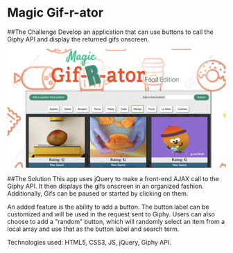 # Magic Gif-r-ator

##The Challenge
Develop an application that can use buttons to call the Giphy API and display the returned gifs onscreen.

![alt text](assets/images/magic-gif-r-ator-screenshot.png "Logo Title Text 1")

##The Solution
This app uses jQuery to make a front-end AJAX call to the Giphy API. It then displays the gifs onscreen in an organized fashion. Additionally, Gifs can be paused or started by clicking on them.

An added feature is the ability to add a button. The button label can be customized and will be used in the request sent to Giphy. Users can also choose to add a "random" button, which will randomly select an item from a local array and use that as the button label and search term.

Technologies used: HTML5, CSS3, JS, jQuery, Giphy API.
